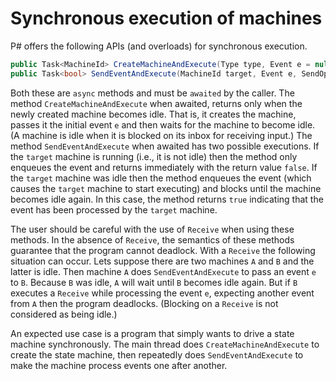 Synchronous execution of machines
=================================
P# offers the following APIs (and overloads) for synchronous execution.
```C#
public Task<MachineId> CreateMachineAndExecute(Type type, Event e = null, Guid? operationGroupId = null);
public Task<bool> SendEventAndExecute(MachineId target, Event e, SendOptions options = null);
```

Both these are `async` methods and must be `awaited` by the caller. The method `CreateMachineAndExecute` when awaited, returns only when the newly created machine becomes idle. That is, it creates the machine, passes it the initial event `e` and then waits for the machine to become idle. (A machine is idle when it is blocked on its inbox for receiving input.) The method `SendEventAndExecute` when awaited has two possible executions. If the `target` machine is running (i.e., it is not idle) then the method only enqueues the event and returns immediately with the return value `false`. If the `target` machine was idle then the method enqueues the event (which causes the `target` machine to start executing) and blocks until the machine becomes idle again. In this case, the method returns `true` indicating that the event has been processed by the `target` machine.

The user should be careful with the use of `Receive` when using these methods. In the absence of `Receive`, the semantics of these methods guarantee that the program cannot deadlock. With a `Receive` the following situation can occur. Lets suppose there are two machines `A` and `B` and the latter is idle. Then machine `A` does `SendEventAndExecute` to pass an event `e` to `B`. Because `B` was idle, `A` will wait until `B` becomes idle again. But if `B` executes a `Receive` while processing the event `e`, expecting another event from `A` then the program deadlocks. (Blocking on a `Receive` is not considered as being idle.)

An expected use case is a program that simply wants to drive a state machine synchronously. The main thread does `CreateMachineAndExecute` to create the state machine, then repeatedly does `SendEventAndExecute` to make the machine process events one after another. 
